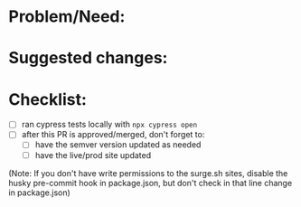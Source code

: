 # Problem/Need:

<!-- issue # or problem description or why something should be fixed/added -->

# Suggested changes:

<!-- to make it easier to review, here's a general summary of what I did to fix it or improve it: -->

# Checklist:

- [ ] ran cypress tests locally with `npx cypress open`
- [ ] after this PR is approved/merged, don't forget to:
  - [ ] have the semver version updated as needed
  - [ ] have the live/prod site updated

(Note: If you don't have write permissions to the surge.sh sites, disable the husky pre-commit hook in package.json, but don't check in that line change in package.json)
